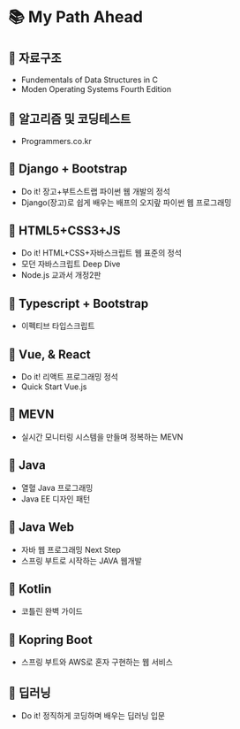 # 📚 My Path Ahead



## 📒 자료구조
  * Fundementals of Data Structures in C
  * Moden Operating Systems Fourth Edition

## 📒 알고리즘 및 코딩테스트
  * Programmers.co.kr 

## 📒 Django + Bootstrap
  * Do it! 장고+부트스트랩 파이썬 웹 개발의 정석
  * Django(장고)로 쉽게 배우는 배프의 오지랖 파이썬 웹 프로그래밍

## 📒 HTML5+CSS3+JS
  * Do it! HTML+CSS+자바스크립트 웹 표준의 정석	
  * 모던 자바스크립트 Deep Dive
  * Node.js 교과서 개정2판

## 📒 Typescript + Bootstrap
  * 이펙티브 타입스크립트 

## 📒 Vue, & React
  * Do it! 리액트 프로그래밍 정석
  * Quick Start Vue.js

## 📒 MEVN
  * 실시간 모니터링 시스템을 만들며 정복하는 MEVN 

## 📒 Java

* 열혈 Java 프로그래밍
* Java EE 디자인 패턴
  
## 📒 Java Web

* 자바 웹 프로그래밍 Next Step
* 스프링 부트로 시작하는 JAVA 웹개발

## 📒 Kotlin
	
  * 코틀린 완벽 가이드
  
## 📒 Kopring Boot
	
  * 스프링 부트와 AWS로 혼자 구현하는 웹 서비스



## 📒 딥러닝
  * Do it! 정직하게 코딩하며 배우는 딥러닝 입문

